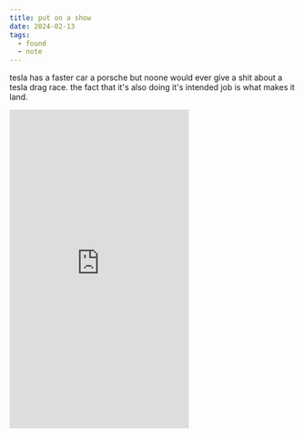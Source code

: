 ```yaml
---
title: put on a show
date: 2024-02-13
tags:
  - found
  - note
---
```


tesla has a faster car a porsche but noone would ever give a shit about a tesla drag race. the fact that it's also doing it's intended job is what makes it land.

<iframe width="315" height="560" src="https://www.youtube-nocookie.com/embed/Am3qNmL-ux0?si=NCaObm-HW7PkqoXV" title="YouTube video player" frameborder="0" allow="accelerometer; autoplay; clipboard-write; encrypted-media; gyroscope; picture-in-picture; web-share" allowfullscreen></iframe>
